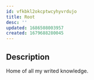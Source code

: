 ```yaml
---
id: vfkbkl2okcptwcyhyvrdujo
title: Root
desc: ''
updated: 1686508003957
created: 1679688280045
---
```


## Description

Home of all my writed knowledge.
